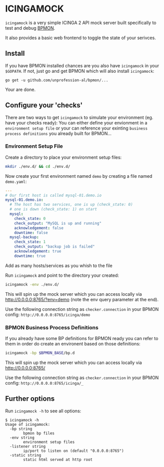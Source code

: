 # ICINGAMOCK

`icingamock` is a very simple ICINGA 2 API mock server built specifically to test
and debug [BPMON](//bpmon.unprofession.al). 

It also provides a basic web frontend to toggle the state of your serivces. 

## Install

If you have BPMON installed chances are you also have `icingamock` in your `$GOPATH`. If not, 
just go and get BPMON which will also install `icingamock`:

```
go get -u github.com/unprofession-al/bpmon/...
```

Your are done.

## Configure your 'checks'

There are two ways to get `icingamock` to simulate your environment (eg. have your checks ready): 
You can either define your envionment in a `environment setup file` or your can reference 
your exinting `business process definitions` you already built for BPMON...

### Environment Setup File

Create a directory to place your environment setup files:

``` bash
mkdir ./env.d/ && cd ./env.d/
```

Now create your first environment named `demo` by creating a file named `demo.yaml`:

``` yaml
---
# Our first host is called mysql-01.demo.io
mysql-01.demo.io:
  # The host has two services, one is up (check_state: 0)
  # one is down (check_state: 1) on start
  mysql:
    check_state: 0
    check_output: "MySQL is up and running"
    acknowledgement: false
    downtime: false
  mysql-backup:
    check_state: 1
    check_output: "backup job is failed"
    acknowledgement: true
    downtime: true
```

Add as many hosts/services as you whish to the file

Run `icingamock` and point to the directory your created: 

``` bash
icingamock -env ./env.d/
```

This will spin up the mock server which you can access locally via http://0.0.0.0:8765/?env=demo (note the env query parameter at the end).

Use the following connection string as `checker.connection` in your BPMON config: `http://0.0.0.0:8765/icinga/demo`

### BPMON Business Process Definitions

If you already have some BP definitions for BPMON ready you can refer to them in order do create an environent based on those definitions:

``` bash
icingamock -bp $BPMON_BASE/bp.d
```

This will spin up the mock server which you can access locally via http://0.0.0.0:8765/

Use the following connection string as `checker.connection` in your BPMON config: `http://0.0.0.0:8765/icinga/_`

## Further options

Run `icingamock -h` to see all options:

```
$ icingamock -h 
Usage of icingamock:
  -bp string
    	bpmon bp files
  -env string
    	environment setup files
  -listener string
    	ip/port to listen on (default "0.0.0.0:8765")
  -static string
    	static html served at http root
```
